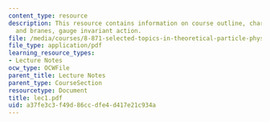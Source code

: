 ```yaml
---
content_type: resource
description: This resource contains information on course outline, charged strings
  and branes, gauge invariant action.
file: /media/courses/8-871-selected-topics-in-theoretical-particle-physics-branes-and-gauge-theory-dynamics-fall-2004/a37fe3c3f49d86ccdfe4d417e21c934a_lec1.pdf
file_type: application/pdf
learning_resource_types:
- Lecture Notes
ocw_type: OCWFile
parent_title: Lecture Notes
parent_type: CourseSection
resourcetype: Document
title: lec1.pdf
uid: a37fe3c3-f49d-86cc-dfe4-d417e21c934a
---
```


